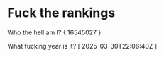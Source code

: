 # Fuck the rankings

Who the hell am I?
{ 16545027 }

What fucking year is it?
[ 2025-03-30T22:06:40Z ]
